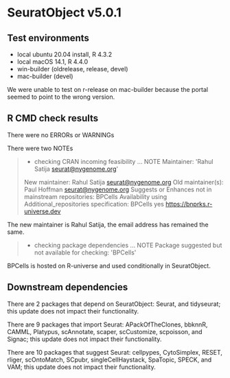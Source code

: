 # SeuratObject v5.0.1

## Test environments
* local ubuntu 20.04 install, R 4.3.2
* local macOS 14.1, R 4.4.0
* win-builder (oldrelease, release, devel)
* mac-builder (devel)

We were unable to test on r-release on mac-builder because the portal seemed to point to the wrong version.

## R CMD check results

There were no ERRORs or WARNINGs

There were two NOTEs

> * checking CRAN incoming feasibility ... NOTE
> Maintainer: 'Rahul Satija <seurat@nygenome.org>'
> 
> New maintainer:
>   Rahul Satija <seurat@nygenome.org>
> Old maintainer(s):
>   Paul Hoffman <seurat@nygenome.org>
> Suggests or Enhances not in mainstream repositories:
>   BPCells
> Availability using Additional_repositories specification:
>   BPCells   yes  https://bnprks.r-universe.dev

The new maintainer is Rahul Satija, the email address has remained the same.

> * checking package dependencies ... NOTE
> Package suggested but not available for checking: 'BPCells'

BPCells is hosted on R-universe and used conditionally in SeuratObject.

## Downstream dependencies
There are 2 packages that depend on SeuratObject: Seurat, and tidyseurat; this update does not impact their functionality.

There are 9 packages that import Seurat: APackOfTheClones, bbknnR, CAMML, Platypus, scAnnotate, scaper, scCustomize, scpoisson, and Signac; this update does not impact their functionality.

There are 10 packages that suggest Seurat: cellpypes, CytoSimplex, RESET, rliger, scOntoMatch, SCpubr, singleCellHaystack, SpaTopic, SPECK, and VAM; this update does not impact their functionality.
